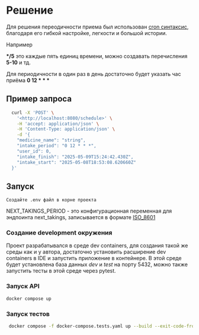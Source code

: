 # Решение

Для решения переодичности приема был использован [cron синтаксис](https://en.wikipedia.org/wiki/Cron#CRON_expression), благодаря его гибкой настройке, легкости и большой истории.

Например

**\*/5** это каждые пять единиц времени, можно создавать перечисления **5-10** и тд.

Для периодичности в один раз в день достаточно будет указать час приёма **0 12 \* \* \***

## Пример запроса

```bash
  curl -X 'POST' \
    '<http://localhost:8080/schedule>' \
    -H 'accept: application/json' \
    -H 'Content-Type: application/json' \
    -d '{
    "medicine_name": "string",
    "intake_period": "0 12 * * *",
    "user_id": 0,
    "intake_finish": "2025-05-09T15:24:42.430Z",
    "intake_start": "2025-05-08T18:53:08.620660Z"
  }'
```

## Запуск

    Создайте .env файл в корне проекта

NEXT_TAKINGS_PERIOD - это конфигурационная переменная для эндпоинта next_takings, записывается в формате [ISO_8601](https://en.m.wikipedia.org/wiki/ISO_8601#Durations)

### Создание development окружения

Проект разрабатывался в среде dev containers, для создания такой же среды как и у автора, достаточно установить расширение dev containers в IDE и запустить приложение в контейнере. В этой среде будет установлена база данных *dev* и *test* на порту 5432, можно также запустить тесты в этой среде через pytest.
  
### Запуск API

```bash
docker compose up
```

### Запуск тестов

```bash
 docker compose -f docker-compose.tests.yaml up --build --exit-code-from tests
```
